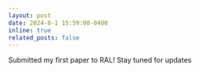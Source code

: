 ```yaml
---
layout: post
date: 2024-8-1 15:59:00-0400
inline: true
related_posts: false
---
```


Submitted my first paper to RAL! Stay tuned for updates